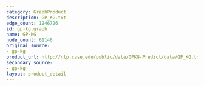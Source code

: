 ```yaml
---
category: GraphProduct
description: GP_KG.txt
edge_count: 1246726
id: gp-kg.graph
name: GP-KG
node_count: 61146
original_source:
- gp-kg
product_url: http://nlp.case.edu/public/data/GPKG-Predict/data/GP_KG.txt
secondary_source:
- gp-kg
layout: product_detail
---
```


